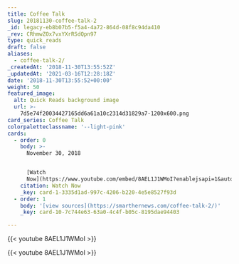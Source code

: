 ```yaml
---
title: Coffee Talk
slug: 20181130-coffee-talk-2
_id: legacy-eb8b07b5-f5a4-4a72-864d-08f8c94da410
_rev: CRhmwZOx7vxYXrRSdQpn97
type: quick_reads
draft: false
aliases:
  - coffee-talk-2/
_createdAt: '2018-11-30T13:55:52Z'
_updatedAt: '2021-03-16T12:28:18Z'
date: '2018-11-30T13:55:52+00:00'
weight: 50
featured_image:
  alt: Quick Reads background image
  url: >-
    7d5e74f20034427165dd6a61a10c2314d31829a7-1200x600.png
card_series: Coffee Talk
colorpaletteclassname: '--light-pink'
cards:
  - order: 0
    body: >-
      November 30, 2018


      [Watch
      Now](https://www.youtube.com/embed/8AEL1J1WMoI?enablejsapi=1&autoplay=1&rel=0)
    citation: Watch Now
    _key: card-1-3335d1ad-997c-4206-b220-4e5e8527f93d
  - order: 1
    body: '[view sources](https://smarthernews.com/coffee-talk-2/)'
    _key: card-10-7c744e63-63a0-4c4f-b05c-8195dae94403

---
```

{{< youtube 8AEL1J1WMoI >}}

{{< youtube 8AEL1J1WMoI >}}